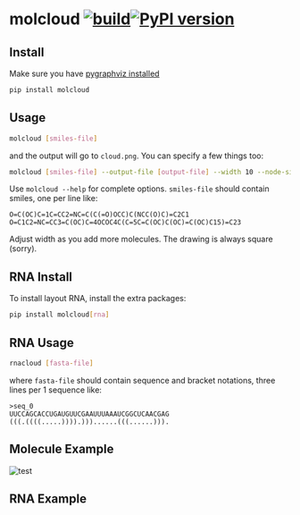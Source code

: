 # molcloud [![build](https://github.com/whitead/molcloud/actions/workflows/tests.yml/badge.svg)](https://whitead.github.io/molcloud/)[![PyPI version](https://badge.fury.io/py/molcloud.svg)](https://badge.fury.io/py/molcloud)

## Install

Make sure you have [pygraphviz installed](https://pygraphviz.github.io/documentation/stable/install.html)

```sh
pip install molcloud
```

## Usage

```sh
molcloud [smiles-file]

```

and the output will go to `cloud.png`. You can specify a few things too:

```sh
molcloud [smiles-file] --output-file [output-file] --width 10 --node-size 25
```

Use `molcloud --help` for complete options. `smiles-file` should contain smiles, one per line like:

```plain
O=C(OC)C=1C=CC2=NC=C(C(=O)OCC)C(NCC(O)C)=C2C1
O=C1C2=NC=CC3=C(OC)C=4OCOC4C(C=5C=C(OC)C(OC)=C(OC)C15)=C23
```

Adjust width as you add more molecules. The drawing is always square (sorry).

## RNA Install

To install layout RNA, install the extra packages:

```sh
pip install molcloud[rna]
```

## RNA Usage

```sh
rnacloud [fasta-file]
```

where `fasta-file` should contain sequence and bracket notations, three lines per 1 sequence like:
```
>seq_0
UUCCAGCACCUGAUGUUCGAAUUUAAAUCGGCUCAACGAG
(((.((((.....)))).)))......(((......))).
```

## Molecule Example

![test](https://user-images.githubusercontent.com/908389/176980703-bc814295-ee37-4c41-a31b-6b75bb420659.png)

## RNA Example
